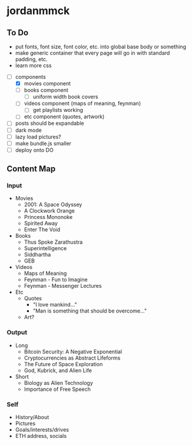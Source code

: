 # jordanmmck

## To Do

- put fonts, font size, font color, etc. into global base body or something
- make generic container that every page will go in with standard padding, etc.
- learn more css

- [ ] components
  - [x] movies component
  - [ ] books component
    - [ ] uniform width book covers
  - [ ] videos component (maps of meaning, feynman)
    - [ ] get playlists working
  - [ ] etc component (quotes, artwork)
- [ ] posts should be expandable
- [ ] dark mode
- [ ] lazy load pictures?
- [ ] make bundle.js smaller
- [ ] deploy onto DO

## Content Map

### Input

- Movies
  - 2001: A Space Odyssey
  - A Clockwork Orange
  - Princess Mononoke
  - Spirited Away
  - Enter The Void
- Books
  - Thus Spoke Zarathustra
  - Superintelligence
  - Siddhartha
  - GEB
- Videos
  - Maps of Meaning
  - Feynman - Fun to Imagine
  - Feynman - Messenger Lectures
- Etc
  - Quotes
    - "I love mankind..."
    - "Man is something that should be overcome..."
  - Art?

### Output

- Long
  - Bitcoin Security: A Negative Exponential
  - Cryptocurrencies as Abstract Lifeforms
  - The Future of Space Exploration
  - God, Kubrick, and Alien Life
- Short
  - Biology as Alien Technology
  - Importance of Free Speech

### Self

- History/About
- Pictures
- Goals/interests/drives
- ETH address, socials
